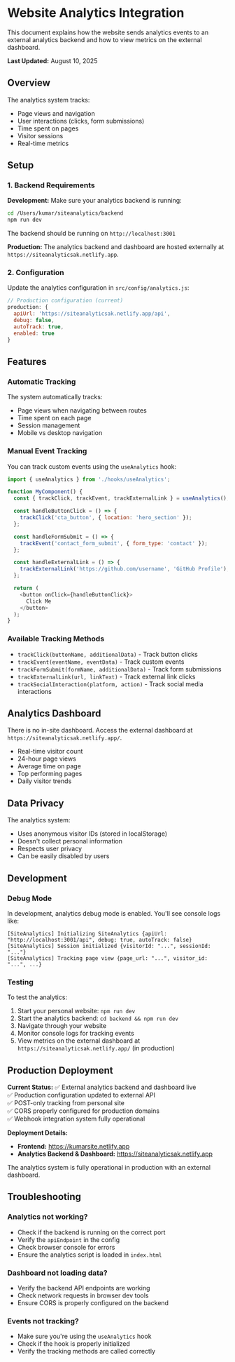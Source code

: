 # Website Analytics Integration

This document explains how the website sends analytics events to an external analytics backend and how to view metrics on the external dashboard.

**Last Updated:** August 10, 2025

## Overview

The analytics system tracks:
- Page views and navigation
- User interactions (clicks, form submissions)
- Time spent on pages
- Visitor sessions
- Real-time metrics

## Setup

### 1. Backend Requirements

**Development:**
Make sure your analytics backend is running:
```bash
cd /Users/kumar/siteanalytics/backend
npm run dev
```

The backend should be running on `http://localhost:3001`

**Production:**
The analytics backend and dashboard are hosted externally at `https://siteanalyticsak.netlify.app`.

### 2. Configuration

Update the analytics configuration in `src/config/analytics.js`:

```javascript
// Production configuration (current)
production: {
  apiUrl: 'https://siteanalyticsak.netlify.app/api',
  debug: false,
  autoTrack: true,
  enabled: true
}
```

## Features

### Automatic Tracking

The system automatically tracks:
- Page views when navigating between routes
- Time spent on each page
- Session management
- Mobile vs desktop navigation

### Manual Event Tracking

You can track custom events using the `useAnalytics` hook:

```javascript
import { useAnalytics } from './hooks/useAnalytics';

function MyComponent() {
  const { trackClick, trackEvent, trackExternalLink } = useAnalytics();

  const handleButtonClick = () => {
    trackClick('cta_button', { location: 'hero_section' });
  };

  const handleFormSubmit = () => {
    trackEvent('contact_form_submit', { form_type: 'contact' });
  };

  const handleExternalLink = () => {
    trackExternalLink('https://github.com/username', 'GitHub Profile');
  };

  return (
    <button onClick={handleButtonClick}>
      Click Me
    </button>
  );
}
```

### Available Tracking Methods

- `trackClick(buttonName, additionalData)` - Track button clicks
- `trackEvent(eventName, eventData)` - Track custom events
- `trackFormSubmit(formName, additionalData)` - Track form submissions
- `trackExternalLink(url, linkText)` - Track external link clicks
- `trackSocialInteraction(platform, action)` - Track social media interactions

## Analytics Dashboard

There is no in-site dashboard. Access the external dashboard at `https://siteanalyticsak.netlify.app/`.

- Real-time visitor count
- 24-hour page views
- Average time on page
- Top performing pages
- Daily visitor trends

## Data Privacy

The analytics system:
- Uses anonymous visitor IDs (stored in localStorage)
- Doesn't collect personal information
- Respects user privacy
- Can be easily disabled by users

## Development

### Debug Mode

In development, analytics debug mode is enabled. You'll see console logs like:
```
[SiteAnalytics] Initializing SiteAnalytics {apiUrl: "http://localhost:3001/api", debug: true, autoTrack: false}
[SiteAnalytics] Session initialized {visitorId: "...", sessionId: "..."}
[SiteAnalytics] Tracking page view {page_url: "...", visitor_id: "...", ...}
```

### Testing

To test the analytics:
1. Start your personal website: `npm run dev`
2. Start the analytics backend: `cd backend && npm run dev`
3. Navigate through your website
4. Monitor console logs for tracking events
5. View metrics on the external dashboard at `https://siteanalyticsak.netlify.app/` (in production)

## Production Deployment

**Current Status:**
✅ External analytics backend and dashboard live  
✅ Production configuration updated to external API  
✅ POST-only tracking from personal site  
✅ CORS properly configured for production domains  
✅ Webhook integration system fully operational

**Deployment Details:**
- **Frontend:** https://kumarsite.netlify.app
- **Analytics Backend & Dashboard:** https://siteanalyticsak.netlify.app

The analytics system is fully operational in production with an external dashboard.

## Troubleshooting

### Analytics not working?
- Check if the backend is running on the correct port
- Verify the `apiEndpoint` in the config
- Check browser console for errors
- Ensure the analytics script is loaded in `index.html`

### Dashboard not loading data?
- Verify the backend API endpoints are working
- Check network requests in browser dev tools
- Ensure CORS is properly configured on the backend

### Events not tracking?
- Make sure you're using the `useAnalytics` hook
- Check if the hook is properly initialized
- Verify the tracking methods are called correctly 